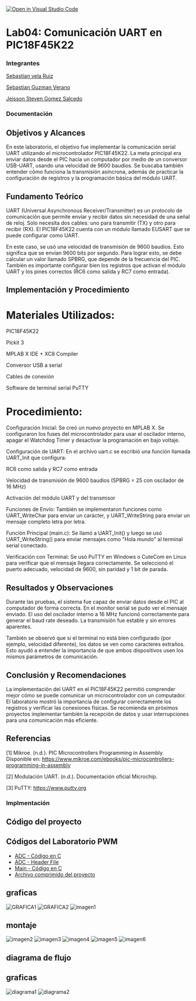 [![Open in Visual Studio Code](https://classroom.github.com/assets/open-in-vscode-2e0aaae1b6195c2367325f4f02e2d04e9abb55f0b24a779b69b11b9e10269abc.svg)](https://classroom.github.com/online_ide?assignment_repo_id=19505037&assignment_repo_type=AssignmentRepo)
# Lab04: Comunicación UART en PIC18F45K22

### Integrantes
[Sebastian vela Ruiz](https://github.com/Sebasvela28)

[Sebastian Guzman Verano](https://github.com/JuanSebastianGuzmanVerano)

[Jeisson Steven Gomez Salcedo](https://github.com/Ja2000ck)

### Documentación
##  Objetivos y Alcances

En este laboratorio, el objetivo fue implementar la comunicación serial UART utilizando el microcontrolador PIC18F45K22. La meta principal era enviar datos desde el PIC hacia un computador por medio de un conversor USB-UART, usando una velocidad de 9600 baudios. Se buscaba también entender cómo funciona la transmisión asíncrona, además de practicar la configuración de registros y la programación básica del módulo UART.

## Fundamento Teórico

UART (Universal Asynchronous Receiver/Transmitter) es un protocolo de comunicación que permite enviar y recibir datos sin necesidad de una señal de reloj. Solo necesita dos cables: uno para transmitir (TX) y otro para recibir (RX). El PIC18F45K22 cuenta con un módulo llamado EUSART que se puede configurar como UART.

En este caso, se usó una velocidad de transmisión de 9600 baudios. Esto significa que se envían 9600 bits por segundo. Para lograr esto, se debe calcular un valor llamado SPBRG, que depende de la frecuencia del PIC. También es importante configurar bien los registros que activan el módulo UART y los pines correctos (RC6 como salida y RC7 como entrada).

## Implementación y Procedimiento

# Materiales Utilizados:

PIC18F45K22

Pickit 3 

MPLAB X IDE + XC8 Compiler

Conversor USB a serial 

Cables de conexión

Software de terminal serial PuTTY 

# Procedimiento:

Configuración Inicial: Se creó un nuevo proyecto en MPLAB X. Se configuraron los fuses del microcontrolador para usar el oscilador interno, apagar el Watchdog Timer y desactivar la programación en bajo voltaje.

Configuración de UART: En el archivo uart.c se escribió una función llamada UART_Init que configura:

RC6 como salida y RC7 como entrada

Velocidad de transmisión de 9600 baudios (SPBRG = 25 con oscilador de 16 MHz)

Activación del módulo UART y del transmisor

Funciones de Envío: También se implementaron funciones como UART_WriteChar para enviar un carácter, y UART_WriteString para enviar un mensaje completo letra por letra.

Función Principal (main.c): Se llamó a UART_Init() y luego se usó UART_WriteString() para enviar mensajes como "Hola mundo" al terminal serial conectado.

Verificación con Terminal: Se usó PuTTY en Windows o CuteCom en Linux para verificar que el mensaje llegara correctamente. Se seleccionó el puerto adecuado, velocidad de 9600, sin paridad y 1 bit de parada.

## Resultados y Observaciones

Durante las pruebas, el sistema fue capaz de enviar datos desde el PIC al computador de forma correcta. En el monitor serial se pudo ver el mensaje enviado. El uso del oscilador interno a 16 MHz funcionó correctamente para generar el baud rate deseado. La transmisión fue estable y sin errores aparentes.

También se observó que si el terminal no está bien configurado (por ejemplo, velocidad diferente), los datos se ven como caracteres extraños. Esto ayudó a entender la importancia de que ambos dispositivos usen los mismos parámetros de comunicación.

## Conclusión y Recomendaciones

La implementación del UART en el PIC18F45K22 permitió comprender mejor cómo se puede comunicar un microcontrolador con un computador. El laboratorio mostró la importancia de configurar correctamente los registros y verificar las conexiones físicas. Se recomienda en próximos proyectos implementar también la recepción de datos y usar interrupciones para una comunicación más eficiente.


## Referencias

[1] Mikroe. (n.d.). PIC Microcontrollers Programming in Assembly. Disponible en: https://www.mikroe.com/ebooks/pic-microcontrollers-programming-in-assembly

[2] Modulación UART. (n.d.). Documentación oficial Microchip.

[3] PuTTY: https://www.putty.org

### Implmentación

## Código del proyecto 
## Códigos del Laboratorio PWM

- [ADC - Código en C](./CODIGOS/adc.c)
- [ADC - Header File](./CODIGOS/adc.h)
- [Main - Código en C](./CODIGOS/main.c)
- [Archivo comprimido del proyecto](./CODIGOS/UART.X.zip) 

## graficas 
![GRAFICA1](./GRAFICAS/GRAFICA1.PNG)
![GRAFICA2](./GRAFICAS/GRAFICA2.PNG)
![imagen1](./GRAFICAS/imagen1.png)

## montaje 
![imagen2](./MONTAJE/imagen2.png)
![imagen3](./MONTAJE/imagen3.png)
![imagen4](./MONTAJE/imagen4.png)
![imagen5](./MONTAJE/imagen5.png)
![imagen6](./MONTAJE/imagen6.png)

## diagrama de flujo
## graficas 
![diagrama1](./DIAGRAMAS/diagrama1.png)
![diagrama2](./DIAGRAMAS/diagrama2.png)
